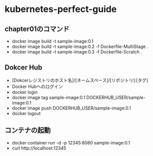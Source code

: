 # kubernetes-perfect-guide

## chapter01のコマンド
 * docker image build -t sample-image:0.1
 * docker image build -t sample-image:0.2 -f Dockerfile-MultiStage .
 * docker image build -t sample-image:0.3 -f Dockerfile-Scratch .
 ## Dokcer Hub
  * [Dokcerレジストリのホスト名]/[ネームスペース]/[リポジトリ]:[タグ]
   * Docker Hubへのログイン
   * docker login
   * docker image tag sample-image:0.1 DOCKERHUB_USER/sample-image:0.1
   * docker image push DOCKERHUB_USER/sample-image:0.1
   * docker logout
 ## コンテナの起動
  * docker container run -d -p 12345:8080 sample-image:0.1
  * curl http://localhost:12345
